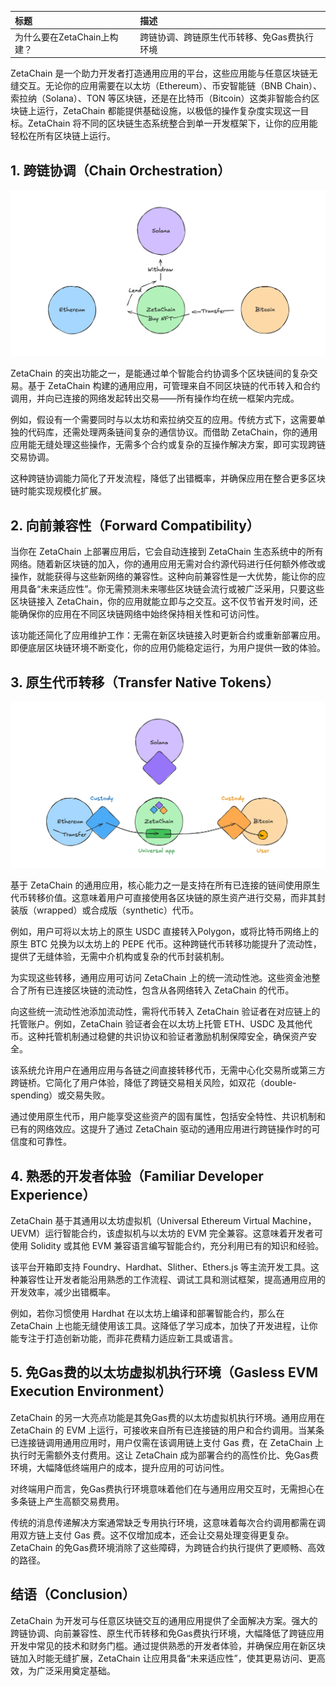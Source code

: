 |标题|描述|
|:-|:-|
|为什么要在ZetaChain上构建？|跨链协调、跨链原生代币转移、免Gas费执行环境|

ZetaChain 是一个助力开发者打造通用应用的平台，这些应用能与任意区块链无缝交互。无论你的应用需要在以太坊（Ethereum）、币安智能链（BNB Chain）、索拉纳（Solana）、TON 等区块链，还是在比特币（Bitcoin）这类非智能合约区块链上运行，ZetaChain 都能提供基础设施，以极低的操作复杂度实现这一目标。ZetaChain 将不同的区块链生态系统整合到单一开发框架下，让你的应用能轻松在所有区块链上运行。


## 1. 跨链协调（Chain Orchestration）

<img src="../images/GetStarted/why-orchestration.webp">

ZetaChain 的突出功能之一，是能通过单个智能合约协调多个区块链间的复杂交易。基于 ZetaChain 构建的通用应用，可管理来自不同区块链的代币转入和合约调用，并向已连接的网络发起转出交易——所有操作均在统一框架内完成。

例如，假设有一个需要同时与以太坊和索拉纳交互的应用。传统方式下，这需要单独的代码库，还需处理两条链间复杂的通信协议。而借助 ZetaChain，你的通用应用能无缝处理这些操作，无需多个合约或复杂的互操作解决方案，即可实现跨链交易协调。

这种跨链协调能力简化了开发流程，降低了出错概率，并确保应用在整合更多区块链时能实现规模化扩展。


## 2. 向前兼容性（Forward Compatibility）
当你在 ZetaChain 上部署应用后，它会自动连接到 ZetaChain 生态系统中的所有网络。随着新区块链的加入，你的通用应用无需对合约源代码进行任何额外修改或操作，就能获得与这些新网络的兼容性。这种向前兼容性是一大优势，能让你的应用具备“未来适应性”。你无需预测未来哪些区块链会流行或被广泛采用，只要这些区块链接入 ZetaChain，你的应用就能立即与之交互。这不仅节省开发时间，还能确保你的应用在不同区块链网络中始终保持相关性和可访问性。

该功能还简化了应用维护工作：无需在新区块链接入时更新合约或重新部署应用。即便底层区块链环境不断变化，你的应用仍能稳定运行，为用户提供一致的体验。


## 3. 原生代币转移（Transfer Native Tokens）

<img src="../images/GetStarted/why-custody.webp">

基于 ZetaChain 的通用应用，核心能力之一是支持在所有已连接的链间使用原生代币转移价值。这意味着用户可直接使用各区块链的原生资产进行交易，而非其封装版（wrapped）或合成版（synthetic）代币。

例如，用户可将以太坊上的原生 USDC 直接转入Polygon，或将比特币网络上的原生 BTC 兑换为以太坊上的 PEPE 代币。这种跨链代币转移功能提升了流动性，提供了无缝体验，无需中介机构或复杂的代币封装机制。

为实现这些转移，通用应用可访问 ZetaChain 上的统一流动性池。这些资金池整合了所有已连接区块链的流动性，包含从各网络转入 ZetaChain 的代币。

向这些统一流动性池添加流动性，需将代币转入 ZetaChain 验证者在对应链上的托管账户。例如，ZetaChain 验证者会在以太坊上托管 ETH、USDC 及其他代币。这种托管机制通过稳健的共识协议和验证者激励机制保障安全，确保资产安全。

该系统允许用户在通用应用与各链之间直接转移代币，无需中心化交易所或第三方跨链桥。它简化了用户体验，降低了跨链交易相关风险，如双花（double-spending）或交易失败。

通过使用原生代币，用户能享受这些资产的固有属性，包括安全特性、共识机制和已有的网络效应。这提升了通过 ZetaChain 驱动的通用应用进行跨链操作时的可信度和可靠性。


## 4. 熟悉的开发者体验（Familiar Developer Experience）
ZetaChain 基于其通用以太坊虚拟机（Universal Ethereum Virtual Machine，UEVM）运行智能合约，该虚拟机与以太坊的 EVM 完全兼容。这意味着开发者可使用 Solidity 或其他 EVM 兼容语言编写智能合约，充分利用已有的知识和经验。

该平台开箱即支持 Foundry、Hardhat、Slither、Ethers.js 等主流开发工具。这种兼容性让开发者能沿用熟悉的工作流程、调试工具和测试框架，提高通用应用的开发效率，减少出错概率。

例如，若你习惯使用 Hardhat 在以太坊上编译和部署智能合约，那么在 ZetaChain 上也能无缝使用该工具。这降低了学习成本，加快了开发进程，让你能专注于打造创新功能，而非花费精力适应新工具或语言。


## 5. 免Gas费的以太坊虚拟机执行环境（Gasless EVM Execution Environment）
ZetaChain 的另一大亮点功能是其免Gas费的以太坊虚拟机执行环境。通用应用在 ZetaChain 的 EVM 上运行，可接收来自所有已连接链的用户和合约调用。当某条已连接链调用通用应用时，用户仅需在该调用链上支付 Gas 费，在 ZetaChain 上执行时无需额外支付费用。这让 ZetaChain 成为部署合约的高性价比、免Gas费环境，大幅降低终端用户的成本，提升应用的可访问性。

对终端用户而言，免Gas费执行环境意味着他们在与通用应用交互时，无需担心在多条链上产生高额交易费用。

传统的消息传递解决方案通常缺乏专用执行环境，这意味着每次合约调用都需在调用双方链上支付 Gas 费。这不仅增加成本，还会让交易处理变得更复杂。ZetaChain 的免Gas费环境消除了这些障碍，为跨链合约执行提供了更顺畅、高效的路径。


## 结语（Conclusion）
ZetaChain 为开发可与任意区块链交互的通用应用提供了全面解决方案。强大的跨链协调、向前兼容性、原生代币转移和免Gas费执行环境，大幅降低了跨链应用开发中常见的技术和财务门槛。通过提供熟悉的开发者体验，并确保应用在新区块链加入时能无缝扩展，ZetaChain 让应用具备“未来适应性”，使其更易访问、更高效，为广泛采用奠定基础。

